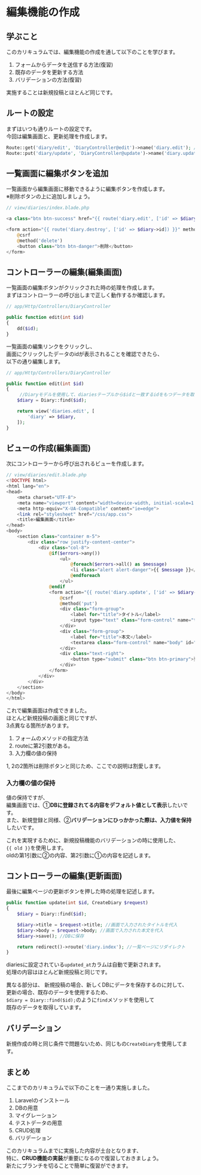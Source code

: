 # 編集機能の作成
## 学ぶこと
このカリキュラムでは、編集機能の作成を通して以下のことを学びます。  
1. フォームからデータを送信する方法(復習)
2. 既存のデータを更新する方法
3. バリデーションの方法(復習)

実施することは新規投稿とほとんど同じです。  

## ルートの設定
まずはいつも通りルートの設定です。  
今回は編集画面と、更新処理を作成します。  

```php
Route::get('diary/edit', 'DiaryController@edit')->name('diary.edit'); // 編集画面
Route::put('diary/update', 'DiaryController@update')->name('diary.update'); //更新処理
```

## 一覧画面に編集ボタンを追加
一覧画面から編集画面に移動できるように編集ボタンを作成します。  
※削除ボタンの上に追加しましょう。

```php
// view/diaries/index.blade.php

<a class="btn btn-success" href="{{ route('diary.edit', ['id' => $diary->id]) }}">編集</a>

<form action="{{ route('diary.destroy', ['id' => $diary->id]) }}" method="post" class="d-inline">
    @csrf
    @method('delete')
    <button class="btn btn-danger">削除</button>
</form>

```

## コントローラーの編集(編集画面)
一覧画面の編集ボタンがクリックされた時の処理を作成します。  
まずはコントローラーの呼び出しまで正しく動作するか確認します。  

```php
// app/Http/Controllers/DiaryController

public function edit(int $id)
{
    dd($id);
}
```

一覧画面の編集リンクをクリックし、  
画面にクリックしたデータのidが表示されることを確認できたら、  
以下の通り編集します。  

```php
// app/Http/Controllers/DiaryController

public function edit(int $id)
{
     //Diaryモデルを使用して、diariesテーブルから$idと一致するidをもつデータを取得
    $diary = Diary::find($id); 

    return view('diaries.edit', [
        'diary' => $diary,
    ]);
}
```

## ビューの作成(編集画面)
次にコントローラーから呼び出されるビューを作成します。  

```php 
// view/diaries/edit.blade.php
<!DOCTYPE html>
<html lang="en">
<head>
    <meta charset="UTF-8">
    <meta name="viewport" content="width=device-width, initial-scale=1.0">
    <meta http-equiv="X-UA-Compatible" content="ie=edge">
    <link rel="stylesheet" href="/css/app.css">
    <title>編集画面</title>
</head>
<body>
    <section class="container m-5">
        <div class="row justify-content-center">
            <div class="col-8">
                @if($errors->any())
                    <ul>
                        @foreach($errors->all() as $message)
                        <li class="alert alert-danger">{{ $message }}</li>
                        @endforeach
                    </ul>
                @endif
                <form action="{{ route('diary.update', ['id' => $diary->id]) }}" method="post">
                    @csrf
                    @method('put')
                    <div class="form-group">
                        <label for="title">タイトル</label>
                        <input type="text" class="form-control" name="title" id="title" value="{{ old('title', $diary->title) }}">
                    </div>
                    <div class="form-group">
                        <label for="title">本文</label>
                        <textarea class="form-control" name="body" id="body">{{ old('body', $diary->body) }}</textarea>
                    </div>
                    <div class="text-right">
                        <button type="submit" class="btn btn-primary">更新</button>
                    </div>
                </form>
            </div>
        </div>
    </section>
</body>
</html>
```

これで編集画面は作成できました。  
ほとんど新規投稿の画面と同じですが、  
3点異なる箇所があります。  
1. フォームのメソッドの指定方法
2. routeに第2引数がある。
3. 入力欄の値の保持

1, 2の2箇所は削除ボタンと同じため、ここでの説明は割愛します。  

### 入力欄の値の保持
値の保持ですが、  
編集画面では、①**DBに登録されてる内容をデフォルト値として表示**したいです。  
また、新規登録と同様、②**バリデーションにひっかかった際は、入力値を保持**したいです。  

これを実現するために、新規投稿機能のバリデーションの時に使用した、  
`{{ old }}`を使用します。  
oldの第1引数に②の内容、第2引数に①の内容を記述します。  



## コントローラーの編集(更新画面)
最後に編集ページの更新ボタンを押した時の処理を記述します。  

```php
public function update(int $id, CreateDiary $request)
{
    $diary = Diary::find($id);

    $diary->title = $request->title; //画面で入力されたタイトルを代入
    $diary->body = $request->body; //画面で入力された本文を代入
    $diary->save(); //DBに保存

    return redirect()->route('diary.index'); //一覧ページにリダイレクト
}
```

diariesに設定されている`updated_at`カラムは自動で更新されます。  
処理の内容はほとんど新規投稿と同じです。

異なる部分は、 
新規投稿の場合、新しくDBにデータを保存するのに対して、  
更新の場合、既存のデータを使用するため、  
`$diary = Diary::find($id);`のように`find`メソッドを使用して  
既存のデータを取得しています。  


## バリデーション
新規作成の時と同じ条件で問題ないため、同じもの`CreateDiary`を使用してます。  

## まとめ
ここまでのカリキュラムで以下のことを一通り実施しました。  
1. Laravelのインストール
1. DBの用意
1. マイグレーション
1. テストデータの用意
1. CRUD処理
1. バリデーション

このカリキュラムまでに実施した内容が土台となります、  
特に、**CRUD機能の実装**が重要になるので復習しておきましょう。  
新たにブランチを切ることで簡単に復習ができます。  